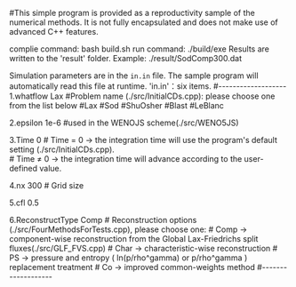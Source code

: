 #This simple program is provided as a reproductivity sample of the numerical methods. It is not fully encapsulated and does not make use of advanced C++ features.

complie command:    bash build.sh
run command:       ./build/exe
Results are written to the 'result' folder. Example: ./result/SodComp300.dat

Simulation parameters are in the `in.in` file.  The sample program will automatically read this file at runtime.
'in.in'：six items.
#-------------------
   1.whatflow Lax           #Problem name (./src/InitialCDs.cpp): please choose one from the list below
                            #Lax
                            #Sod
                            #ShuOsher
                            #Blast
                            #LeBlanc

   2.epsilon 1e-6           #used in the WENOJS scheme(./src/WENO5JS)

   3.Time 0                 # Time = 0 → the integration time will use the program's default setting (./src/InitialCDs.cpp).  
                            # Time ≠ 0 → the integration time will advance according to the user-defined value.

   4.nx 300                 # Grid size

   5.cfl 0.5

   6.ReconstructType Comp   #   Reconstruction options (./src/FourMethodsForTests.cpp), please choose one:
                            #   Comp    → component-wise reconstruction from the Global Lax-Friedrichs split fluxes(./src/GLF_FVS.cpp)
                            #   Char    → characteristic-wise reconstruction
                            #   PS      → pressure and entropy ( ln(p/rho^gamma) or p/rho^gamma ) replacement treatment 
                            #   Co      → improved common-weights method
#-------------------

